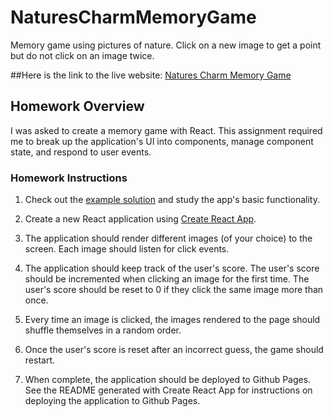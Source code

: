 # NaturesCharmMemoryGame
Memory game using pictures of nature. Click on a new image to get a point but do not click on an image twice.  

##Here is the link to the live website: [Natures Charm Memory Game](http://tylercasperson.github.io/naturescharm/)


## Homework Overview
I was asked to create a memory game with React. This assignment required me to break up the application's UI into components, manage component state, and respond to user events.

### Homework Instructions

1. Check out the [example solution](https://clicky-game.netlify.com/) and study the app's basic functionality.

2. Create a new React application using [Create React App](https://github.com/facebookincubator/create-react-app).

3. The application should render different images (of your choice) to the screen. Each image should listen for click events.

4. The application should keep track of the user's score. The user's score should be incremented when clicking an image for the first time. The user's score should be reset to 0 if they click the same image more than once.

5. Every time an image is clicked, the images rendered to the page should shuffle themselves in a random order.

6. Once the user's score is reset after an incorrect guess, the game should restart.

7. When complete, the application should be deployed to Github Pages. See the README generated with Create React App for instructions on deploying the application to Github Pages.